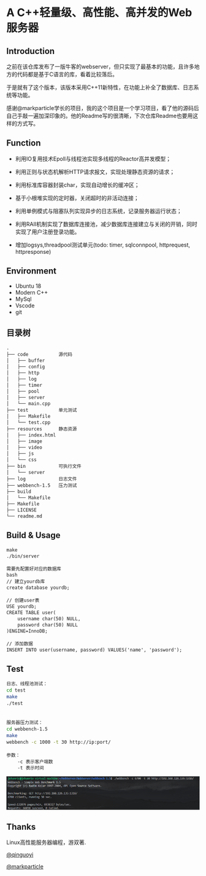 # A C++轻量级、高性能、高并发的Web服务器
## Introduction
之前在该仓库发布了一版牛客的webserver，但只实现了最基本的功能，且许多地方的代码都是基于C语言的库，看着比较落后。

于是就有了这个版本，该版本采用C++11新特性，在功能上补全了数据库、日志系统等功能。

感谢@markparticle学长的项目，我的这个项目是一个学习项目，看了他的源码后自己手敲一遍加深印象的。他的Readme写的很清晰，下次仓库Readme也要用这样的方式写。

## Function
* 利用IO复用技术Epoll与线程池实现多线程的Reactor高并发模型；
* 利用正则与状态机解析HTTP请求报文，实现处理静态资源的请求；
* 利用标准库容器封装char，实现自动增长的缓冲区；
* 基于小根堆实现的定时器，关闭超时的非活动连接；
* 利用单例模式与阻塞队列实现异步的日志系统，记录服务器运行状态；
* 利用RAII机制实现了数据库连接池，减少数据库连接建立与关闭的开销，同时实现了用户注册登录功能。

* 增加logsys,threadpool测试单元(todo: timer, sqlconnpool, httprequest, httpresponse) 

## Environment
* Ubuntu 18
* Modern C++
* MySql
* Vscode
* git

## 目录树
```
.
├── code           源代码
│   ├── buffer
│   ├── config
│   ├── http
│   ├── log
│   ├── timer
│   ├── pool
│   ├── server
│   └── main.cpp
├── test           单元测试
│   ├── Makefile
│   └── test.cpp
├── resources      静态资源
│   ├── index.html
│   ├── image
│   ├── video
│   ├── js
│   └── css
├── bin            可执行文件
│   └── server
├── log            日志文件
├── webbench-1.5   压力测试
├── build          
│   └── Makefile
├── Makefile
├── LICENSE
└── readme.md
```
## Build & Usage
```
make
./bin/server

需要先配置好对应的数据库
bash
// 建立yourdb库
create database yourdb;

// 创建user表
USE yourdb;
CREATE TABLE user(
    username char(50) NULL,
    password char(50) NULL
)ENGINE=InnoDB;

// 添加数据
INSERT INTO user(username, password) VALUES('name', 'password');
```

## Test
```bash
日志、线程池测试：
cd test
make
./test


服务器压力测试：
cd webbench-1.5
make
webbench -c 1000 -t 30 http://ip:port/

参数：
	-c 表示客户端数
	-t 表示时间
```

![](./imgs/pressure.png)


## Thanks
Linux高性能服务器编程，游双著. 

[@qinguoyi](https://github.com/qinguoyi/TinyWebServer)

[@markparticle](https://github.com/markparticle/WebServer)
